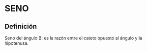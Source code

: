 # SENO

## Definición

Seno del ángulo B: es la razón entre el cateto opuesto al ángulo y la hipotenusa.


